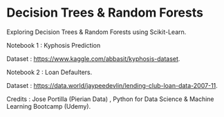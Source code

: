 # __Decision Trees & Random Forests__

Exploring Decision Trees & Random Forests using Scikit-Learn. 

Notebook 1 : Kyphosis Prediction

Dataset : https://www.kaggle.com/abbasit/kyphosis-dataset.   


Notebook 2 : Loan Defaulters. 

Dataset : https://data.world/jaypeedevlin/lending-club-loan-data-2007-11. 

Credits : Jose Portilla (Pierian Data) , Python for Data Science & Machine Learning Bootcamp (Udemy). 
